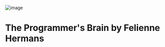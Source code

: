 ![image](https://user-images.githubusercontent.com/17634377/209581449-5fc4c8d1-8af4-43e3-9c50-6e3916958039.png)

# The Programmer's Brain by Felienne Hermans

